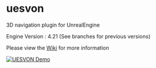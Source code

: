 # uesvon
3D navigation plugin for UnrealEngine

Engine Version : 4.21 (See branches for previous versions)

Please view the [Wiki](https://github.com/midgen/uesvon/wiki) for more information

[![UESVON Demo](http://img.youtube.com/vi/84AFdg0ykwY/0.jpg)](http://www.youtube.com/watch?v=84AFdg0ykwY "Video Title")


